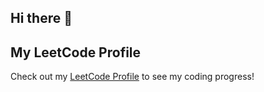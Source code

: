 ## Hi there 👋

## My LeetCode Profile
Check out my [LeetCode Profile](https://leetcode.com/u/moelkama/) to see my coding progress!
